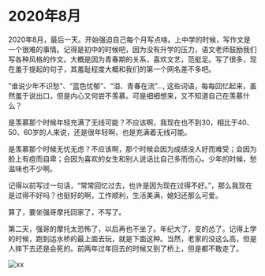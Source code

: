 # 2020年8月

2020年8月，最后一天。开始强迫自己每个月写点啥。上中学的时候，写作文是一个很难的事情。记得是初中的时候吧，因为没有升学的压力，语文老师鼓励我们写各种风格的作文。大概是因为青春期的关系，喜欢文艺，范挺足。写了很多，现在羞于提起的句子，其羞耻程度大概和我们的第一个网名差不多吧。

“谁说少年不识愁”、“蓝色忧郁”、“泪、青春在流”..., 这些词语，每每回忆起来，虽然羞于说出口，但是内心又何尝不羡慕。可是细细想来，又不知道自己在羡慕什么？

是羡慕那个时候年轻充满了无线可能？不应该啊，我现在也不到30，相比于40、50、60岁的人来说，还是很年轻啊，也是充满着无线可能。

是羡慕那个时候无忧无虑？不应该啊，那个时候会因为成绩没人好而难受；会因为脸上有痘而自卑；会因为喜欢的女生和别人说话比自己多而伤心。少年的时候，愁滋味也不少啊。

记得以前写过一句话，“常常回忆过去，也许是因为现在过得不好。”，那么我现在是过得不好吗？也挺好的啊，工作顺利，生活美满，媳妇还那么可爱。

算了，要坐强哥摩托回家了，不写了。

第二天，强哥的摩托太恐怖了，以后再也不坐了。年纪大了，变的怂了。记得上学的时候，跑到运水桥的最上面去玩，就是下面这种。当然，老家的没这么高，但是人摔下去还是会死的。前两年过年回去的时候又到了桥上，但是都不敢走了。

![xx](https://cdn.jsdelivr.net/gh/towersxu/cdn@latest/snippets/20200901095130.png)



